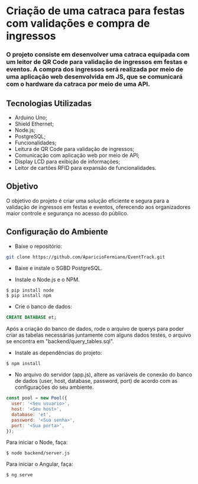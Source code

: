 # Criação de uma catraca para festas com validações e compra de ingressos

### O projeto consiste em desenvolver uma catraca equipada com um leitor de QR Code para validação de ingressos em festas e eventos. A compra dos ingressos será realizada por meio de uma aplicação web desenvolvida em JS, que se comunicará com o hardware da catraca por meio de uma API.

## Tecnologias Utilizadas
- Arduino Uno;
- Shield Ethernet;
- Node.js;
- PostgreSQL;
- Funcionalidades;
- Leitura de QR Code para validação de ingressos;
- Comunicação com aplicação web por meio de API;
- Display LCD para exibição de informações;
- Leitor de cartões RFID para expansão de funcionalidades.

## Objetivo
O objetivo do projeto é criar uma solução eficiente e segura para a validação de ingressos em festas e eventos, oferecendo aos organizadores maior controle e segurança no acesso do público.

## Configuração do Ambiente
- Baixe o repositório:
```bash
git clone https://github.com/AparicioFermiano/EventTrack.git
```

- Baixe e instale o SGBD PostgreSQL.

- Instale o Node.js e o NPM.
```
$ pip install node
$ pip install npm
```

- Crie o banco de dados:
```sql
CREATE DATABASE et;
```
Após a criação do banco de dados, rode o arquivo de querys para poder criar as tabelas necessárias juntamente com alguns dados testes, o arquivo se encontra em "backend/query_tables.sql".

- Instale as dependências do projeto:
```
$ npm install
```

- No arquivo do servidor (app.js), altere as variáveis de conexão do banco de dados (user, host, database, password, port) de acordo com as configurações do seu ambiente.
```js
const pool = new Pool({
  user: '<Seu usuario>',
  host: '<Seu host>',
  database: 'et',
  password: '<Sua senha>',
  port: '<Sua porta>',
});
```

Para iniciar o Node, faça:

```
$ node backend/server.js
```

Para iniciar o Angular, faça:

```
$ ng serve
```
